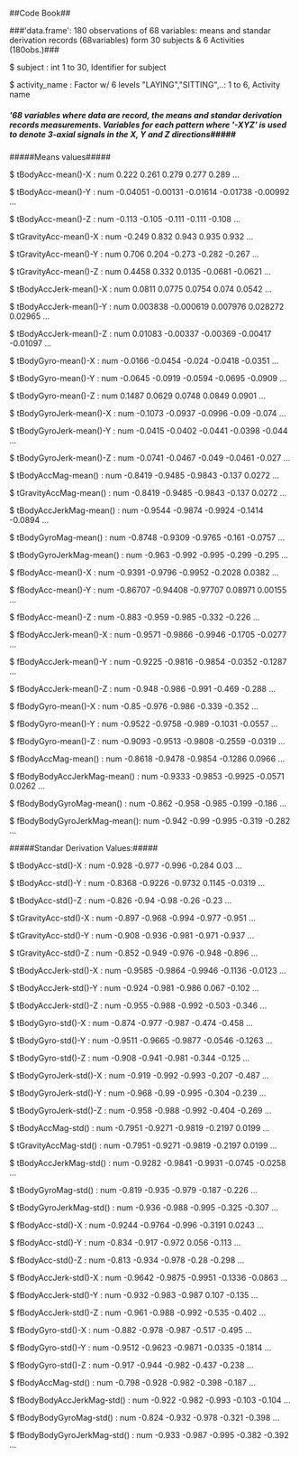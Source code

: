 ##Code Book##

###'data.frame':	180 observations of  68 variables: means and standar derivation records (68variables) form 30 subjects & 6 Activities (180obs.)### 
 
$ subject                    : int  1 to 30, Identifier for subject
 
$ activity_name              : Factor w/ 6 levels "LAYING","SITTING",..: 1 to 6, Activity name
 
 
 ##### '68 variables where data are record, the means and standar derivation records measurements. Variables for each pattern where '-XYZ' is used to denote 3-axial signals in the X, Y and Z directions#####
 
#####Means values#####

$ tBodyAcc-mean()-X          : num  0.222 0.261 0.279 0.277 0.289 ...
 
$ tBodyAcc-mean()-Y          : num  -0.04051 -0.00131 -0.01614 -0.01738 -0.00992 ...
 
$ tBodyAcc-mean()-Z          : num  -0.113 -0.105 -0.111 -0.111 -0.108 ...
 
$ tGravityAcc-mean()-X       : num  -0.249 0.832 0.943 0.935 0.932 ...
 
$ tGravityAcc-mean()-Y       : num  0.706 0.204 -0.273 -0.282 -0.267 ...
 
$ tGravityAcc-mean()-Z       : num  0.4458 0.332 0.0135 -0.0681 -0.0621 ...
 
$ tBodyAccJerk-mean()-X      : num  0.0811 0.0775 0.0754 0.074 0.0542 ...
 
$ tBodyAccJerk-mean()-Y      : num  0.003838 -0.000619 0.007976 0.028272 0.02965 ...
 
$ tBodyAccJerk-mean()-Z      : num  0.01083 -0.00337 -0.00369 -0.00417 -0.01097 ...
 
$ tBodyGyro-mean()-X         : num  -0.0166 -0.0454 -0.024 -0.0418 -0.0351 ...
 
$ tBodyGyro-mean()-Y         : num  -0.0645 -0.0919 -0.0594 -0.0695 -0.0909 ...
 
$ tBodyGyro-mean()-Z         : num  0.1487 0.0629 0.0748 0.0849 0.0901 ...
 
$ tBodyGyroJerk-mean()-X     : num  -0.1073 -0.0937 -0.0996 -0.09 -0.074 ...
 
$ tBodyGyroJerk-mean()-Y     : num  -0.0415 -0.0402 -0.0441 -0.0398 -0.044 ...
 
$ tBodyGyroJerk-mean()-Z     : num  -0.0741 -0.0467 -0.049 -0.0461 -0.027 ...
 
$ tBodyAccMag-mean()         : num  -0.8419 -0.9485 -0.9843 -0.137 0.0272 ...
 
$ tGravityAccMag-mean()      : num  -0.8419 -0.9485 -0.9843 -0.137 0.0272 ...
 
$ tBodyAccJerkMag-mean()     : num  -0.9544 -0.9874 -0.9924 -0.1414 -0.0894 ...
 
$ tBodyGyroMag-mean()        : num  -0.8748 -0.9309 -0.9765 -0.161 -0.0757 ...
 
$ tBodyGyroJerkMag-mean()    : num  -0.963 -0.992 -0.995 -0.299 -0.295 ...
 
$ fBodyAcc-mean()-X          : num  -0.9391 -0.9796 -0.9952 -0.2028 0.0382 ...
 
$ fBodyAcc-mean()-Y          : num  -0.86707 -0.94408 -0.97707 0.08971 0.00155 ...
 
$ fBodyAcc-mean()-Z          : num  -0.883 -0.959 -0.985 -0.332 -0.226 ...
 
$ fBodyAccJerk-mean()-X      : num  -0.9571 -0.9866 -0.9946 -0.1705 -0.0277 ...

$ fBodyAccJerk-mean()-Y      : num  -0.9225 -0.9816 -0.9854 -0.0352 -0.1287 ...
 
$ fBodyAccJerk-mean()-Z      : num  -0.948 -0.986 -0.991 -0.469 -0.288 ...
 
$ fBodyGyro-mean()-X         : num  -0.85 -0.976 -0.986 -0.339 -0.352 ...
 
$ fBodyGyro-mean()-Y         : num  -0.9522 -0.9758 -0.989 -0.1031 -0.0557 ...
 
$ fBodyGyro-mean()-Z         : num  -0.9093 -0.9513 -0.9808 -0.2559 -0.0319 ...
 
$ fBodyAccMag-mean()         : num  -0.8618 -0.9478 -0.9854 -0.1286 0.0966 ...
 
$ fBodyBodyAccJerkMag-mean() : num  -0.9333 -0.9853 -0.9925 -0.0571 0.0262 ...
 
$ fBodyBodyGyroMag-mean()    : num  -0.862 -0.958 -0.985 -0.199 -0.186 ...
 
$ fBodyBodyGyroJerkMag-mean(): num  -0.942 -0.99 -0.995 -0.319 -0.282 ...
 
#####Standar Derivation Values:#####

$ tBodyAcc-std()-X           : num  -0.928 -0.977 -0.996 -0.284 0.03 ...
 
$ tBodyAcc-std()-Y           : num  -0.8368 -0.9226 -0.9732 0.1145 -0.0319 ...
 
$ tBodyAcc-std()-Z           : num  -0.826 -0.94 -0.98 -0.26 -0.23 ...
 
$ tGravityAcc-std()-X        : num  -0.897 -0.968 -0.994 -0.977 -0.951 ...
 
$ tGravityAcc-std()-Y        : num  -0.908 -0.936 -0.981 -0.971 -0.937 ...
 
$ tGravityAcc-std()-Z        : num  -0.852 -0.949 -0.976 -0.948 -0.896 ...
 
$ tBodyAccJerk-std()-X       : num  -0.9585 -0.9864 -0.9946 -0.1136 -0.0123 ...

$ tBodyAccJerk-std()-Y       : num  -0.924 -0.981 -0.986 0.067 -0.102 ...
 
$ tBodyAccJerk-std()-Z       : num  -0.955 -0.988 -0.992 -0.503 -0.346 ...
 
$ tBodyGyro-std()-X          : num  -0.874 -0.977 -0.987 -0.474 -0.458 ...
 
$ tBodyGyro-std()-Y          : num  -0.9511 -0.9665 -0.9877 -0.0546 -0.1263 ...

$ tBodyGyro-std()-Z          : num  -0.908 -0.941 -0.981 -0.344 -0.125 ...

$ tBodyGyroJerk-std()-X      : num  -0.919 -0.992 -0.993 -0.207 -0.487 ...

$ tBodyGyroJerk-std()-Y      : num  -0.968 -0.99 -0.995 -0.304 -0.239 ...

$ tBodyGyroJerk-std()-Z      : num  -0.958 -0.988 -0.992 -0.404 -0.269 ...

$ tBodyAccMag-std()          : num  -0.7951 -0.9271 -0.9819 -0.2197 0.0199 ...

$ tGravityAccMag-std()       : num  -0.7951 -0.9271 -0.9819 -0.2197 0.0199 ...

$ tBodyAccJerkMag-std()      : num  -0.9282 -0.9841 -0.9931 -0.0745 -0.0258 ...

$ tBodyGyroMag-std()         : num  -0.819 -0.935 -0.979 -0.187 -0.226 ...

$ tBodyGyroJerkMag-std()     : num  -0.936 -0.988 -0.995 -0.325 -0.307 ...

$ fBodyAcc-std()-X           : num  -0.9244 -0.9764 -0.996 -0.3191 0.0243 ...

$ fBodyAcc-std()-Y           : num  -0.834 -0.917 -0.972 0.056 -0.113 ...

$ fBodyAcc-std()-Z           : num  -0.813 -0.934 -0.978 -0.28 -0.298 ...

$ fBodyAccJerk-std()-X       : num  -0.9642 -0.9875 -0.9951 -0.1336 -0.0863 ...

$ fBodyAccJerk-std()-Y       : num  -0.932 -0.983 -0.987 0.107 -0.135 ...

$ fBodyAccJerk-std()-Z       : num  -0.961 -0.988 -0.992 -0.535 -0.402 ...

$ fBodyGyro-std()-X          : num  -0.882 -0.978 -0.987 -0.517 -0.495 ...

$ fBodyGyro-std()-Y          : num  -0.9512 -0.9623 -0.9871 -0.0335 -0.1814 ...

$ fBodyGyro-std()-Z          : num  -0.917 -0.944 -0.982 -0.437 -0.238 ...

$ fBodyAccMag-std()          : num  -0.798 -0.928 -0.982 -0.398 -0.187 ...

$ fBodyBodyAccJerkMag-std()  : num  -0.922 -0.982 -0.993 -0.103 -0.104 ...

$ fBodyBodyGyroMag-std()     : num  -0.824 -0.932 -0.978 -0.321 -0.398 ...

$ fBodyBodyGyroJerkMag-std() : num  -0.933 -0.987 -0.995 -0.382 -0.392 ...
